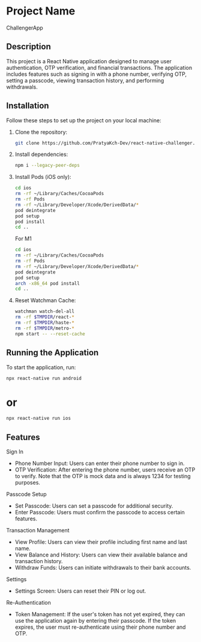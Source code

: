 # Project Name

ChallengerApp

## Description

This project is a React Native application designed to manage user authentication, OTP verification, and financial transactions. The application includes features such as signing in with a phone number, verifying OTP, setting a passcode, viewing transaction history, and performing withdrawals.

## Installation

Follow these steps to set up the project on your local machine:

1. Clone the repository:

   ```sh
   git clone https://github.com/PratyaKch-Dev/react-native-challenger.git
   ```

2. Install dependencies:

   ```sh
   npm i --legacy-peer-deps
   ```

3. Install Pods (iOS only):

   ```sh
   cd ios
   rm -rf ~/Library/Caches/CocoaPods
   rm -rf Pods
   rm -rf ~/Library/Developer/Xcode/DerivedData/*
   pod deintegrate
   pod setup
   pod install
   cd ..
   ```

   For M1

   ```sh
   cd ios
   rm -rf ~/Library/Caches/CocoaPods
   rm -rf Pods
   rm -rf ~/Library/Developer/Xcode/DerivedData/*
   pod deintegrate
   pod setup
   arch -x86_64 pod install
   cd ..
   ```

4. Reset Watchman Cache:
   ```sh
   watchman watch-del-all
   rm -rf $TMPDIR/react-*
   rm -rf $TMPDIR/haste-*
   rm -rf $TMPDIR/metro-*
   npm start -- --reset-cache
   ```

## Running the Application

To start the application, run:

```sh
npx react-native run android
```

# or

```sh
npx react-native run ios
```

## Features

Sign In

- Phone Number Input: Users can enter their phone number to sign in.
- OTP Verification: After entering the phone number, users receive an OTP to verify. Note that the OTP is mock data and is always 1234 for testing purposes.

Passcode Setup

- Set Passcode: Users can set a passcode for additional security.
- Enter Passcode: Users must confirm the passcode to access certain features.

Transaction Management

- View Profile: Users can view their profile including first name and last name.
- View Balance and History: Users can view their available balance and transaction history.
- Withdraw Funds: Users can initiate withdrawals to their bank accounts.

Settings

- Settings Screen: Users can reset their PIN or log out.

Re-Authentication

- Token Management: If the user's token has not yet expired, they can use the application again by entering their passcode. If the token expires, the user must re-authenticate using their phone number and OTP.
